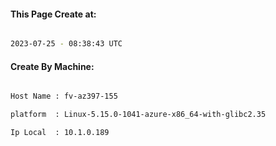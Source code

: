 
   
#### This Page Create at:

```bash

2023-07-25 - 08:38:43 UTC

```

#### Create By Machine:

```bash

Host Name : fv-az397-155

platform  : Linux-5.15.0-1041-azure-x86_64-with-glibc2.35

Ip Local  : 10.1.0.189

```

